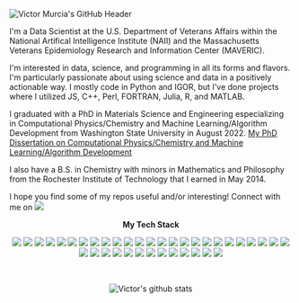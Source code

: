 ![Victor Murcia's GitHub Header](https://capsule-render.vercel.app/api?type=venom&animation=fadeIn&color=800080&height=300&section=header&text=Victor%20Murcia&fontSize=90&textColor=fdfefe)

I'm a Data Scientist at the U.S. Department of Veterans Affairs within the National Artifical Intelligence Institute (NAII) and the Massachusetts Veterans Epidemiology Research and Information Center (MAVERIC).

I'm interested in data, science, and programming in all its forms and flavors. I'm particularly passionate about using science and data in a positively actionable way. I mostly code in Python and IGOR, but I've done projects where I utilized JS, C++, Perl, FORTRAN, Julia, R, and MATLAB.

I graduated with a PhD in Materials Science and Engineering especializing in Computational Physics/Chemistry and Machine Learning/Algorithm Development from Washington State University in August 2022. [My PhD Dissertation on Computational Physics/Chemistry and Machine Learning/Algorithm Development](https://www.proquest.com/docview/2731807103?pq-origsite=gscholar&fromopenview=true)

I also have a B.S. in Chemistry with minors in Mathematics and Philosophy from the Rochester Institute of Technology that I earned in May 2014. 

I hope you find some of my repos useful and/or interesting! Connect with me on <a href="https://www.linkedin.com/in/vmmr5596/" target="_blank"><img src="https://img.shields.io/badge/LinkedIn-0A66C2?style=flat-square&logo=LinkedIn&logoColor=white"/></a>


<p align="center">
    <Strong>My Tech Stack</Strong><br>
</p>

<p align="center" display="inline-block">
    <img src="https://img.shields.io/badge/Python-14354C?style=for-the-badge&logo=python&logoColor=white">
    <img src="https://img.shields.io/badge/Linux-FCC624?style=for-the-badge&logo=linux&logoColor=black">
    <img src="https://img.shields.io/badge/R-276DC3?style=for-the-badge&logo=r&logoColor=white">
    <img src="https://img.shields.io/badge/Perl-39457E?style=for-the-badge&logo=perl&logoColor=white">
    <img src="https://img.shields.io/badge/PostgreSQL-316192?style=for-the-badge&logo=postgresql&logoColor=white">
    <img src="https://img.shields.io/badge/MySQL-00000F?style=for-the-badge&logo=mysql&logoColor=white">
    <img src="https://img.shields.io/badge/Amazon_AWS-232F3E?style=for-the-badge&logo=amazon-aws&logoColor=white">
    <img src="https://img.shields.io/badge/javascript-F7DF1E?style=for-the-badge&logo=javascript&logoColor=black">
    <img src="https://img.shields.io/badge/Powershell-2CA5E0?style=for-the-badge&logo=powershell&logoColor=white">
    <img src="https://img.shields.io/badge/Tableau-E97627?style=for-the-badge&logo=Tableau&logoColor=white">
    <img src="https://img.shields.io/badge/TensorFlow-FF6F00?style=for-the-badge&logo=tensorflow&logoColor=white">
    <img src="https://img.shields.io/badge/Weights_&_Biases-FFBE00?style=for-the-badge&logo=WeightsAndBiases&logoColor=white">
    <img src="https://img.shields.io/badge/GitHub_Actions-2088FF?style=for-the-badge&logo=github-actions&logoColor=white">
    <img src="https://img.shields.io/badge/Microsoft%20SQL%20Server-CC2927?style=for-the-badge&logo=microsoft%20sql%20server&logoColor=white">
    <img src="https://img.shields.io/badge/Databricks-FF3621?style=for-the-badge&logo=Databricks&logoColor=white">
    <img src="https://img.shields.io/badge/Colab-F9AB00?style=for-the-badge&logo=googlecolab&color=525252">
    <img src="https://img.shields.io/badge/Arduino_IDE-00979D?style=for-the-badge&logo=arduino&logoColor=white">
    <img src="https://img.shields.io/badge/Emacs-%237F5AB6.svg?&style=for-the-badge&logo=gnu-emacs&logoColor=white">
    <img src="https://img.shields.io/badge/Notepad++-90E59A.svg?style=for-the-badge&logo=notepad%2B%2B&logoColor=black">
    <img src="https://img.shields.io/badge/RStudio-75AADB?style=for-the-badge&logo=RStudio&logoColor=white">
    <img src="https://img.shields.io/badge/Visual_Studio_Code-0078D4?style=for-the-badge&logo=visual%20studio%20code&logoColor=white">
    <img src="https://img.shields.io/badge/GIT-E44C30?style=for-the-badge&logo=git&logoColor=white">
    <img src="https://img.shields.io/badge/css-1572B6?style=for-the-badge&logo=css3&logoColor=white">
    <img src="https://img.shields.io/badge/html-E34F26?style=for-the-badge&logo=html5&logoColor=white">
    <img src="https://img.shields.io/badge/spaCy-09A3D5?logo=spacy&logoColor=fff&style=for-the-badge">
    <img src="https://img.shields.io/badge/OpenCV-5C3EE8?logo=opencv&logoColor=fff&style=for-the-badge">
    <img src="https://img.shields.io/badge/C%2B%2B-00599C?logo=cplusplus&logoColor=fff&style=for-the-badge">
    <img src="https://img.shields.io/badge/Databricks-FF3621?logo=databricks&logoColor=fff&style=for-the-badge">
    <img src="https://img.shields.io/badge/SciPy-8CAAE6?logo=scipy&logoColor=fff&style=for-the-badge">
    <img src="https://img.shields.io/badge/scikit--learn-F7931E?logo=scikitlearn&logoColor=fff&style=for-the-badge">
    <img src="https://img.shields.io/badge/PyTorch-EE4C2C?logo=pytorch&logoColor=fff&style=for-the-badge">
    <img src="https://img.shields.io/badge/Jupyter-F37626?logo=jupyter&logoColor=fff&style=for-the-badge">
    <img src="https://img.shields.io/badge/pandas-150458?logo=pandas&logoColor=fff&style=for-the-badge">
    <img src="https://img.shields.io/badge/Polars-CD792C?logo=polars&logoColor=fff&style=for-the-badge">
    <img src="https://img.shields.io/badge/Dask-FC6E6B?logo=dask&logoColor=fff&style=for-the-badge">
    <img src="https://img.shields.io/badge/NVIDIA-76B900?logo=nvidia&logoColor=fff&style=for-the-badge">
    <img src="![AMD Badge](https://img.shields.io/badge/AMD-ED1C24?logo=amd&logoColor=fff&style=for-the-badge">
    <img src="https://img.shields.io/badge/Wolfram%20Mathematica-D10?logo=wolframmathematica&logoColor=fff&style=for-the-badge">
</p><br>

<div align=center>

![Victor's github stats](https://github-readme-stats.vercel.app/api?username=victormurcia&show_icons=true)
